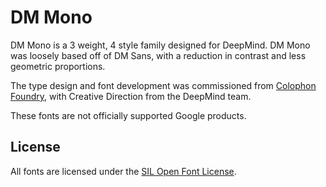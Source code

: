 # DM Mono

DM Mono is a 3 weight, 4 style family designed for DeepMind.
DM Mono was loosely based off of DM Sans, with a reduction in contrast and less geometric proportions.

The type design and font development was commissioned from [Colophon Foundry](https://www.colophon-foundry.org), with Creative Direction from the DeepMind team.

These fonts are not officially supported Google products.

## License

All fonts are licensed under the [SIL Open Font License](https://scripts.sil.org/ofl).